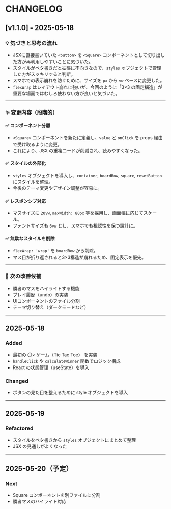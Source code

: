 # CHANGELOG
## [v1.1.0] - 2025-05-18

### 💡 気づきと思考の流れ

- JSXに直接書いていた `<button>` を `<Square>` コンポーネントとして切り出した方が再利用しやすいことに気づいた。
- スタイルがベタ書きだと拡張に不向きなので、`styles` オブジェクトで管理した方がスッキリすると判断。
- スマホでの表示崩れを防ぐために、サイズを `px` から `vw` ベースに変更した。
- `flexWrap` はレイアウト崩れに強いが、今回のように「3×3 の固定構造」が重要な場面ではむしろ使わない方が良いと気づいた。

---

### ✨ 変更内容（段階的）

#### ✅ コンポーネント分離
- `<Square>` コンポーネントを新たに定義し、`value` と `onClick` を props 経由で受け取るように変更。
- これにより、JSX の重複コードが削減され、読みやすくなった。

#### ✅ スタイルの外部化
- `styles` オブジェクトを導入し、`container`, `boardRow`, `square`, `resetButton` にスタイルを整理。
- 今後のテーマ変更やデザイン調整が容易に。

#### ✅ レスポンシブ対応
- マスサイズに `20vw`, `maxWidth: 80px` 等を採用し、画面幅に応じてスケール。
- フォントサイズも `6vw` とし、スマホでも視認性を保つ設計に。

#### ✅ 無駄なスタイルを削除
- `flexWrap: 'wrap'` を `boardRow` から削除。
- マス目が折り返されると3×3構造が崩れるため、固定表示を優先。

---

### 🧪 次の改善候補

- 勝者のマスをハイライトする機能
- プレイ履歴（undo）の実装
- UIコンポーネントのファイル分割
- テーマ切り替え（ダークモードなど）

---




## 2025-05-18

### Added
- 最初の 〇× ゲーム（Tic Tac Toe） を実装
- `handleClick` や `calculateWinner` 関数でロジック構成
- React の状態管理（useState）を導入

### Changed
- ボタンの見た目を整えるために style オブジェクトを導入

---

## 2025-05-19

### Refactored
- スタイルをベタ書きから `styles` オブジェクトにまとめて整理
- JSX の見通しがよくなった

---

## 2025-05-20（予定）

### Next
- Square コンポーネントを別ファイルに分割
- 勝者マスのハイライト対応

